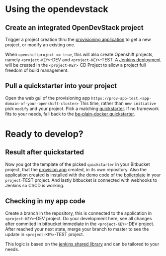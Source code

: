 # Using the opendevstack

## Create an integrated OpenDevStack project
Trigger a project creation thru the [provisioning application](https://github.com/opendevstack/ods-provisioning-app/) to get a new project, or modify an existing one.

When `openshiftproject == true`, this will also create Openshift projects, namely `<project-KEY>`-DEV and `<project-KEY>`-TEST.
A [Jenkins deployment](https://github.com/opendevstack/ods-core) will be created in the `<project-KEY>`-CD Project to allow a project full freedom of build management.

## Pull a quickstarter into your project
Open the web gui of the provisioning app `https://prov-app-test.<app-domain-of-your-openshift-cluster>`
This time, rather than `new initiative` pick `modify` and your project. Pick a matching [quickstarter](https://github.com/opendevstack/ods-project-quickstarters). If no framework fits to your needs, fall back to the 
  [be-plain-docker quickstarter](https://github.com/opendevstack/ods-project-quickstarters/blob/master/boilerplates/be-docker-plain/README.md).

# Ready to develop?

## Result after quickstarted
Now you got the template of the picked `quickstarter` in your Bitbucket project, that the [provision app](https://github.com/opendevstack/ods-provisioning-app/) created, in its own repository. Also the application created is installed with the demo code of the [boilerplate](https://github.com/opendevstack/ods-project-quickstarters/tree/master/boilerplates) in your `project`-TEST project. And lastly bitbucket is connected with webhooks to Jenkins so CI/CD is working.

## Checking in my app code
Create a branch in the repository, this is connected to the application in `<project-KEY>`-DEV project.
  Do your development here, see all changes after commited in bitbucket immediate in the `<project-KEY>`-DEV project.
  After reached your next state, merge your branch to master to see the update in `<project-KEY>`-TEST project.
 
This logic is based on the [jenkins shared library](https://github.com/opendevstack/ods-jenkins-shared-library) and can be tailored to your needs.
  
